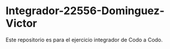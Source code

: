 # Integrador-22556-Dominguez-Victor
 Este repositorio es para el ejercicio integrador de Codo a Codo.
